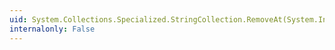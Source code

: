 ```yaml
---
uid: System.Collections.Specialized.StringCollection.RemoveAt(System.Int32)
internalonly: False
---
```

